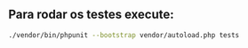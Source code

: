 ## Para rodar os testes execute:
```bash
./vendor/bin/phpunit --bootstrap vendor/autoload.php tests
```